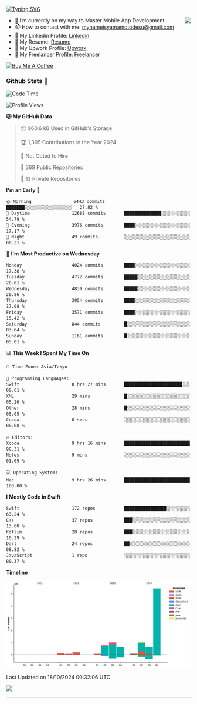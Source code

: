
[![Typing SVG](https://readme-typing-svg.demolab.com/?lines=Thank+You+For+Visiting!!;You+Are+Welcome✨;I+am+Kyo+Yamamoto;Mobile+Developer)](https://git.io/typing-svg)
<p>
<img align="right" src="https://media.giphy.com/media/26ufdb3cYKwbRtYVW/giphy.gif" style="max-width:100%;" height="150px">

- 🌱 I’m currently on my way to Master Mobile App Development.
- 📫 How to contact with me: mynameisyamamotodesu@gmail.com
- 🔗 My Linkedin Profile: [Linkedin](https://www.linkedin.com/in/kyo-yamamoto-a2ab50239)
- 🔗 My Resume: [Resume](https://www.kickresume.com/cv/rNok4e/)
- 🔗 My Upwork Profile: [Upwork](https://www.upwork.com/freelancers/~01aa9115102bb4af25)
- 🔗 My Freelancer Profile: [Freelancer](https://www.freelancer.com/u/yamamotodesu)

<a href="https://www.buymeacoffee.com/kyoyamamoto" target="_blank"><img src="https://cdn.buymeacoffee.com/buttons/default-orange.png" alt="Buy Me A Coffee" height="41" width="174"></a>

### Github Stats 🥇 
<!--START_SECTION:waka-->
![Code Time](http://img.shields.io/badge/Code%20Time-844%20hrs%2039%20mins-blue)

![Profile Views](http://img.shields.io/badge/Profile%20Views-3-blue)

**🐱 My GitHub Data** 

> 📦 960.6 kB Used in GitHub's Storage 
 > 
> 🏆 1,395 Contributions in the Year 2024
 > 
> 🚫 Not Opted to Hire
 > 
> 📜 369 Public Repositories 
 > 
> 🔑 13 Private Repositories 
 > 
**I'm an Early 🐤** 

```text
🌞 Morning                6443 commits        ███████░░░░░░░░░░░░░░░░░░   27.82 % 
🌆 Daytime                12688 commits       ██████████████░░░░░░░░░░░   54.79 % 
🌃 Evening                3976 commits        ████░░░░░░░░░░░░░░░░░░░░░   17.17 % 
🌙 Night                  49 commits          ░░░░░░░░░░░░░░░░░░░░░░░░░   00.21 % 
```
📅 **I'm Most Productive on Wednesday** 

```text
Monday                   4024 commits        ████░░░░░░░░░░░░░░░░░░░░░   17.38 % 
Tuesday                  4772 commits        █████░░░░░░░░░░░░░░░░░░░░   20.61 % 
Wednesday                4830 commits        █████░░░░░░░░░░░░░░░░░░░░   20.86 % 
Thursday                 3954 commits        ████░░░░░░░░░░░░░░░░░░░░░   17.08 % 
Friday                   3571 commits        ████░░░░░░░░░░░░░░░░░░░░░   15.42 % 
Saturday                 844 commits         █░░░░░░░░░░░░░░░░░░░░░░░░   03.64 % 
Sunday                   1161 commits        █░░░░░░░░░░░░░░░░░░░░░░░░   05.01 % 
```


📊 **This Week I Spent My Time On** 

```text
🕑︎ Time Zone: Asia/Tokyo

💬 Programming Languages: 
Swift                    8 hrs 27 mins       ██████████████████████░░░   89.61 % 
XML                      29 mins             █░░░░░░░░░░░░░░░░░░░░░░░░   05.26 % 
Other                    28 mins             █░░░░░░░░░░░░░░░░░░░░░░░░   05.05 % 
Cocoa                    0 secs              ░░░░░░░░░░░░░░░░░░░░░░░░░   00.08 % 

🔥 Editors: 
Xcode                    9 hrs 16 mins       █████████████████████████   98.31 % 
Notes                    9 mins              ░░░░░░░░░░░░░░░░░░░░░░░░░   01.69 % 

💻 Operating System: 
Mac                      9 hrs 26 mins       █████████████████████████   100.00 % 
```

**I Mostly Code in Swift** 

```text
Swift                    172 repos           ████████████████░░░░░░░░░   63.24 % 
C++                      37 repos            ███░░░░░░░░░░░░░░░░░░░░░░   13.60 % 
Kotlin                   28 repos            ███░░░░░░░░░░░░░░░░░░░░░░   10.29 % 
Dart                     24 repos            ██░░░░░░░░░░░░░░░░░░░░░░░   08.82 % 
JavaScript               1 repo              ░░░░░░░░░░░░░░░░░░░░░░░░░   00.37 % 
```



**Timeline**

![Lines of Code chart](https://raw.githubusercontent.com/YamamotoDesu/YamamotoDesu/main/assets/bar_graph.png)


 Last Updated on 18/10/2024 00:32:06 UTC
<!--END_SECTION:waka-->

![](https://github-profile-summary-cards.vercel.app/api/cards/profile-details?username=YamamotoDesu&theme=vue)

----
